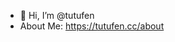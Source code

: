 - 👋 Hi, I’m @tutufen
- About Me: https://tutufen.cc/about

<!---
tutufen/tutufen is a ✨ special ✨ repository because its `README.md` (this file) appears on your GitHub profile.
You can click the Preview link to take a look at your changes.
--->

